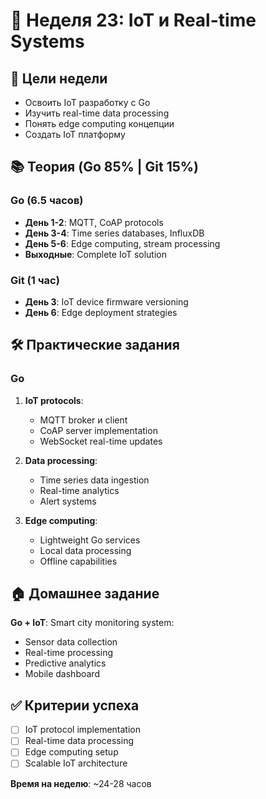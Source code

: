 # 📅 Неделя 23: IoT и Real-time Systems

## 🎯 Цели недели
- Освоить IoT разработку с Go
- Изучить real-time data processing
- Понять edge computing концепции
- Создать IoT платформу

## 📚 Теория (Go 85% | Git 15%)

### Go (6.5 часов)
- **День 1-2**: MQTT, CoAP protocols
- **День 3-4**: Time series databases, InfluxDB
- **День 5-6**: Edge computing, stream processing
- **Выходные**: Complete IoT solution

### Git (1 час)
- **День 3**: IoT device firmware versioning
- **День 6**: Edge deployment strategies

## 🛠 Практические задания

### Go
1. **IoT protocols**:
   - MQTT broker и client
   - CoAP server implementation
   - WebSocket real-time updates

2. **Data processing**:
   - Time series data ingestion
   - Real-time analytics
   - Alert systems

3. **Edge computing**:
   - Lightweight Go services
   - Local data processing
   - Offline capabilities

## 🏠 Домашнее задание

**Go + IoT**: Smart city monitoring system:
- Sensor data collection
- Real-time processing
- Predictive analytics
- Mobile dashboard

## ✅ Критерии успеха
- [ ] IoT protocol implementation
- [ ] Real-time data processing
- [ ] Edge computing setup
- [ ] Scalable IoT architecture

**Время на неделю**: ~24-28 часов 